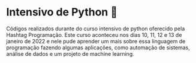 # Intensivo de Python 🚀
Códigos realizados durante do curso intensivo de python oferecido pela Hashtag Programação. Este curso aconteceu nos dias 10, 11, 12 e 13 de janeiro de 2022 e nele pude aprender um mais sobre essa linguagem de programação fazendo algumas aplicações, como automação de sistemas, análise de dados e um projeto de machine learning. 
